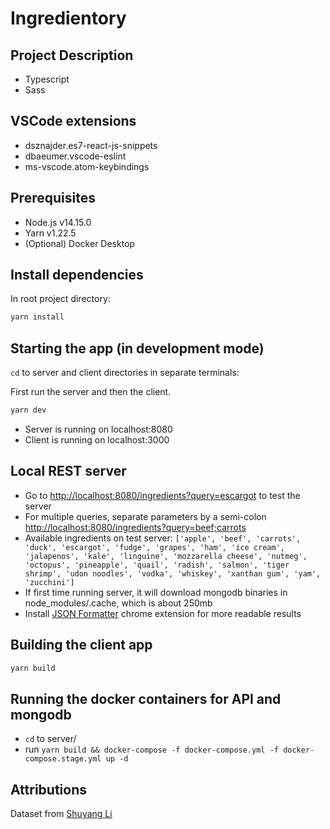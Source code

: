 # Ingredientory

## Project Description

- Typescript
- Sass

## VSCode extensions

- dsznajder.es7-react-js-snippets
- dbaeumer.vscode-eslint
- ms-vscode.atom-keybindings

## Prerequisites

- Node.js v14.15.0 
- Yarn v1.22.5
- (Optional) Docker Desktop

## Install dependencies

In root project directory:

```sh
yarn install
```

## Starting the app (in development mode)

`cd` to server and client directories in separate terminals:

First run the server and then the client.

```sh
yarn dev
```

- Server is running on localhost:8080
- Client is running on localhost:3000


## Local REST server
- Go to <http://localhost:8080/ingredients?query=escargot> to test the server
- For multiple queries, separate parameters by a semi-colon <http://localhost:8080/ingredients?query=beef;carrots>
- Available ingredients on test server: 
`['apple', 'beef', 'carrots', 'duck', 'escargot', 'fudge', 'grapes', 'ham', 'ice cream', 'jalapenos', 'kale', 'linguine', 'mozzarella cheese', 'nutmeg', 'octopus', 'pineapple', 'quail', 'radish', 'salmon', 'tiger shrimp', 'udon noodles', 'vodka', 'whiskey', 'xanthan gum', 'yam', 'zucchini']`
- If first time running server, it will download mongodb binaries in node_modules/.cache, which is about 250mb
- Install [JSON Formatter](https://chrome.google.com/webstore/detail/json-formatter/bcjindcccaagfpapjjmafapmmgkkhgoa) chrome extension for more readable results

## Building the client app

```sh
yarn build
```

## Running the docker containers for API and mongodb
- `cd` to server/
- run `yarn build && docker-compose -f docker-compose.yml -f docker-compose.stage.yml up -d`

## Attributions

Dataset from [Shuyang Li](https://www.kaggle.com/shuyangli94/food-com-recipes-and-user-interactions)